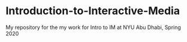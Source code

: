 # Introduction-to-Interactive-Media
My repository for the my work for Intro to IM at NYU Abu Dhabi, Spring 2020
